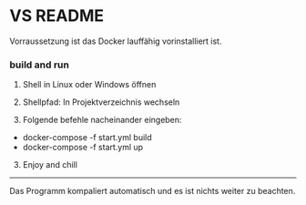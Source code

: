 # VS README
Vorraussetzung ist das Docker lauffähig vorinstalliert ist.   
### build and run
1. Shell in Linux oder Windows öffnen

2. Shellpfad: In Projektverzeichnis wechseln

2. Folgende befehle nacheinander eingeben:
- docker-compose -f start.yml build
- docker-compose -f start.yml up

3. Enjoy and chill 

-----------------------------------------------------------

Das Programm kompaliert automatisch und es ist nichts weiter zu beachten.